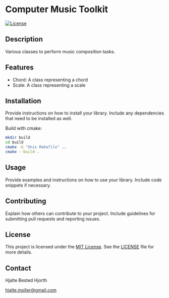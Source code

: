 # Computer Music Toolkit

[![License](https://img.shields.io/badge/license-MIT-blue.svg)](https://opensource.org/licenses/MIT)

## Description

Various classes to perform music composition tasks. 

## Features
- Chord: A class representing a chord
- Scale: A class representing a scale

## Installation

Provide instructions on how to install your library. Include any dependencies that need to be installed as well.

Build with cmake:
```bash
mkdir build
cd build
cmake -G "Unix Makefile" ..
cmake --build .
````

## Usage

Provide examples and instructions on how to use your library. Include code snippets if necessary.

## Contributing

Explain how others can contribute to your project. Include guidelines for submitting pull requests and reporting issues.

## License

This project is licensed under the [MIT License](https://opensource.org/licenses/MIT). See the [LICENSE](LICENSE) file for more details.

## Contact

Hjalte Bested Hjorth 

hjalte.moller@gmail.com

